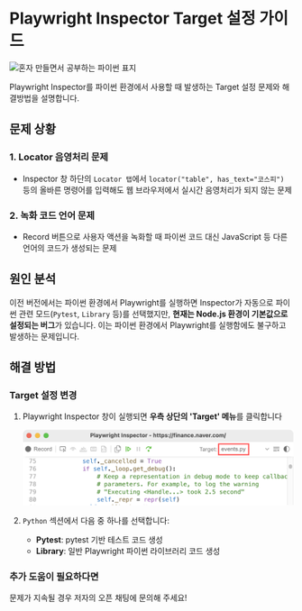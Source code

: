 # Playwright Inspector Target 설정 가이드

<img src="https://raw.githubusercontent.com/himoon/gopython/refs/heads/main/images/cover_1st.png" width="150" alt="혼자 만들면서 공부하는 파이썬 표지">

Playwright Inspector를 파이썬 환경에서 사용할 때 발생하는 Target 설정 문제와 해결방법을 설명합니다.

## 문제 상황

### 1. Locator 음영처리 문제
- Inspector 창 하단의 `Locator 탭`에서 `locator("table", has_text="코스피")` 등의 올바른 명령어를 입력해도 웹 브라우저에서 실시간 음영처리가 되지 않는 문제

### 2. 녹화 코드 언어 문제
- Record 버튼으로 사용자 액션을 녹화할 때 파이썬 코드 대신 JavaScript 등 다른 언어의 코드가 생성되는 문제

## 원인 분석
이전 버전에서는 파이썬 환경에서 Playwright를 실행하면 Inspector가 자동으로 파이썬 관련 모드(`Pytest`, `Library` 등)를 선택했지만, **현재는 Node.js 환경이 기본값으로 설정되는 버그**가 있습니다. 이는 파이썬 환경에서 Playwright를 실행함에도 불구하고 발생하는 문제입니다.

## 해결 방법

### Target 설정 변경
1. Playwright Inspector 창이 실행되면 **우측 상단의 'Target' 메뉴**를 클릭합니다
   
   <img src="https://raw.githubusercontent.com/himoon/gopython/refs/heads/main/images/inspector_target.png" alt="Target 메뉴 선택" width="700"/>

2. `Python` 섹션에서 다음 중 하나를 선택합니다:
   - **Pytest**: pytest 기반 테스트 코드 생성
   - **Library**: 일반 Playwright 파이썬 라이브러리 코드 생성

### 추가 도움이 필요하다면
문제가 지속될 경우 저자의 오픈 채팅에 문의해 주세요!